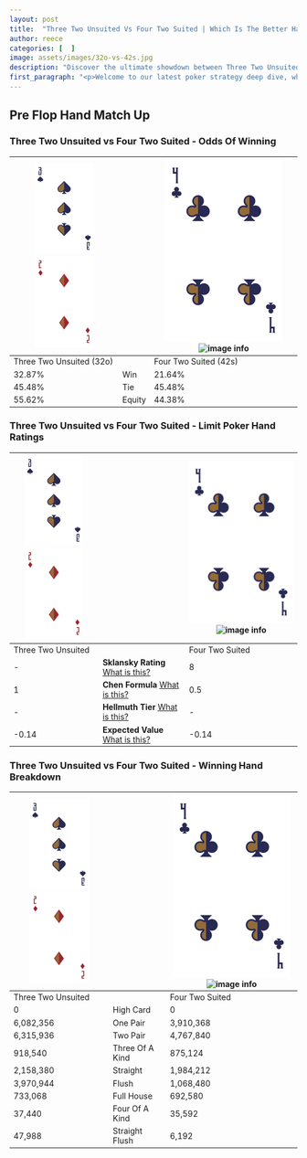 ```yaml
---
layout: post
title:  "Three Two Unsuited Vs Four Two Suited | Which Is The Better Hand In Poker? A Complete Guide"
author: reece
categories: [  ]
image: assets/images/32o-vs-42s.jpg
description: "Discover the ultimate showdown between Three Two Unsuited and Four Two Suited in poker! Uncover the odds, strategies, and scenarios where one hand triumphs over the other. Get ready to up your poker game with this thrilling analysis."
first_paragraph: "<p>Welcome to our latest poker strategy deep dive, where we're pitting two distinct hands against each other in a high-stakes showdown: Three Two Unsuited vs Four Two Suited.</p><p>In the dynamic world of poker, every decision counts, and knowing which hand holds the upper hand is key to your success at the table.</p><p>In this article, we'll dissect these two hands, explore the scenarios where one dominates the other, and equip you with the knowledge to make strategic choices that can tip the odds in your favor.</p><p>Get ready to unravel the intriguing dynamics of these poker hands and elevate your game to new heights.</p>"
---
```




[comment]: # (sp0)

## Pre Flop Hand Match Up

<div class="table hand-ratings" markdown="1"> 



### Three Two Unsuited vs Four Two Suited - Odds Of Winning


    
| ![image info](assets/images/hand1/3.png) ![image info](assets/images/hand1/2o.png) |  | ![image info](assets/images/hand2/4.png) ![image info](assets/images/hand2/2s.png) |
| -------- | -------- | -------- |
| Three Two Unsuited (32o) |  | Four Two Suited (42s) |
| 32.87% | Win | 21.64% |
| 45.48% | Tie | 45.48% |
| 55.62% | Equity | 44.38% |




[comment]: # (sp1)



### Three Two Unsuited vs Four Two Suited - Limit Poker Hand Ratings


    
| ![image info](assets/images/hand1/3.png) ![image info](assets/images/hand1/2o.png) |  | ![image info](assets/images/hand2/4.png) ![image info](assets/images/hand2/2s.png) |
| -------- | -------- | -------- |
| Three Two Unsuited |  | Four Two Suited |
| - | **Sklansky Rating** [What is this?](/sklansky-rating-explained) | 8 |
| 1 | **Chen Formula** [What is this?](/chen-formula-explained) | 0.5 |
| - | **Hellmuth Tier** [What is this?](/Hellmuth-tier-explained) | - |
| -0.14 | **Expected Value** [What is this?](/expected-value-explained) | -0.14 |




[comment]: # (sp2)



### Three Two Unsuited vs Four Two Suited - Winning Hand Breakdown


    
| ![image info](assets/images/hand1/3.png) ![image info](assets/images/hand1/2o.png) |  | ![image info](assets/images/hand2/4.png) ![image info](assets/images/hand2/2s.png) |
| -------- | -------- | -------- |
| Three Two Unsuited |  | Four Two Suited |
| 0 | High Card | 0 |
| 6,082,356 | One Pair | 3,910,368 |
| 6,315,936 | Two Pair | 4,767,840 |
| 918,540 | Three Of A Kind | 875,124 |
| 2,158,380 | Straight | 1,984,212 |
| 3,970,944 | Flush | 1,068,480 |
| 733,068 | Full House | 692,580 |
| 37,440 | Four Of A Kind | 35,592 |
| 47,988 | Straight Flush | 6,192 |




[comment]: # (sp3)



</div>

[comment]: # (sp4)



[comment]: # (sp5)

